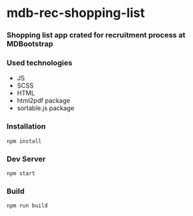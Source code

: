 # mdb-rec-shopping-list

### Shopping list app crated for recruitment process at MDBootstrap

### Used technologies

* JS
* SCSS
* HTML
* html2pdf package
* sortable.js package

### Installation
```
npm install
```

### Dev Server
```
npm start
```

### Build
```
npm run build
```
